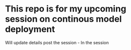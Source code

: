 # This repo is for my upcoming session on continous model deployment
Will update details post the session - In the session
